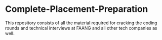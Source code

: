 # Complete-Placement-Preparation
This repository consists of all the material required for cracking the coding rounds and technical interviews at FAANG and all other tech companies as well.
